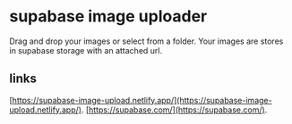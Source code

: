# supabase image uploader

Drag and drop your images or select from a folder. Your images are stores in supabase storage with an attached url.

## links
[https://supabase-image-upload.netlify.app/](https://supabase-image-upload.netlify.app/).
[https://supabase.com/](https://supabase.com/).
